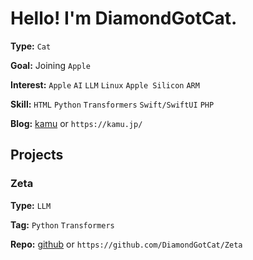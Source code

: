 # Hello! I'm DiamondGotCat.

**Type:** `Cat`

**Goal:** Joining `Apple`

**Interest:** `Apple` `AI` `LLM` `Linux` `Apple Silicon` `ARM`

**Skill:** `HTML` `Python` `Transformers` `Swift/SwiftUI` `PHP`

**Blog:** [kamu](https://kamu.jp/) or `https://kamu.jp/`

## Projects

### Zeta

**Type:** `LLM`

**Tag:** `Python` `Transformers`

**Repo:** [github](https://github.com/DiamondGotCat/Zeta) or `https://github.com/DiamondGotCat/Zeta`
